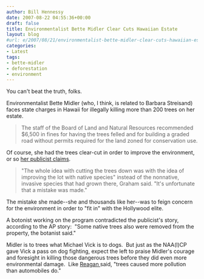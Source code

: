 ```yaml
---
author: Bill Hennessy
date: 2007-08-22 04:55:36+00:00
draft: false
title: Environmentalist Bette Midler Clear Cuts Hawaiian Estate
layout: blog
#url: e/2007/08/21/environmentalist-bette-midler-clear-cuts-hawaiian-estate/
categories:
- Latest
tags:
- bette-midler
- deforestation
- environment
---
```


You can't beat the truth, folks.

Environmentalist Bette Midler (who, I think, is related to Barbara Streisand) faces state charges in Hawaii for illegally killing more than 200 trees on her estate.  


> The staff of the Board of Land and Natural Resources recommended $6,500 in fines for having the trees felled and for building a graded road without permits required for the land zoned for conservation use.


Of course, she had the trees clear-cut in order to improve the environment, or so [her publicist claims](https://apnews.myway.com/article/20070822/D8R5RGBG1.html).


> "The whole idea with cutting the trees down was with the idea of improving the lot with native species" instead of the nonnative, invasive species that had grown there, Graham said. "It's unfortunate that a mistake was made."


The mistake she made--she and thousands like her--was to feign concern for the environment in order to "fit in" with the Hollywood elite.

A botonist working on the program contradicted the publicist's story, according to the AP story:  "Some native trees also were removed from the property, the botanist said."

Midler is to trees what Michael Vick is to dogs.  But just as the NAA(l)CP gave Vick a pass on dog fighting, expect the left to praise Midler's courage and foresight in killing those dangerous trees before they did even more environmental damage.  Like [Reagan ](https://thinkexist.com/quotation/trees_cause_more_pollution_than_automobiles_do/337369.html)said, "trees caused more pollution than automobiles do." 
